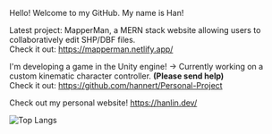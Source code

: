 Hello! Welcome to my GitHub. My name is Han!

Latest project: MapperMan, a MERN stack website allowing users to collaboratively edit SHP/DBF files.  <br> Check it out: https://mapperman.netlify.app/ 


I'm developing a game in the Unity engine!
-> Currently working on a custom kinematic character controller. **(Please send help)** <br> Check it out: https://github.com/hannert/Personal-Project


Check out my personal website! https://hanlin.dev/



![Top Langs](https://github-readme-stats.vercel.app/api/top-langs/?username=hannert&layout=compact)
